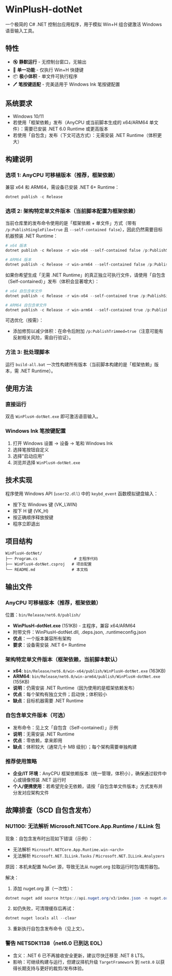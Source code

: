 # WinPlusH-dotNet

一个极简的 C# .NET 控制台应用程序，用于模拟 Win+H 组合键激活 Windows 语音输入工具。

## 特性

- 🔇 **静默运行** - 无控制台窗口，无输出
- 🎯 **单一功能** - 仅执行 Win+H 快捷键
- 📦 **极小体积** - 单文件可执行程序
- 🖊️ **笔按键适配** - 完美适用于 Windows Ink 笔按键配置

## 系统要求

- Windows 10/11
- 若使用「框架依赖」发布（AnyCPU 或当前脚本生成的 x64/ARM64 单文件）：需要已安装 .NET 6.0 Runtime 或更高版本
- 若使用「自包含」发布（下文可选方式）：无需安装 .NET Runtime（体积更大）

## 构建说明

### 选项 1: AnyCPU 可移植版本（推荐，框架依赖）
兼容 x64 和 ARM64，需设备已安装 .NET 6+ Runtime：
```powershell
dotnet publish -c Release
```

### 选项 2: 架构特定单文件版本（当前脚本配置为框架依赖）
当前仓库里的发布命令使用的是「框架依赖 + 单文件」方式（带有 `/p:PublishSingleFile=true` 且 `--self-contained false`），因此仍然需要目标机器预装 .NET Runtime：
```powershell
# x64 版本
dotnet publish -c Release -r win-x64 --self-contained false /p:PublishSingleFile=true

# ARM64 版本  
dotnet publish -c Release -r win-arm64 --self-contained false /p:PublishSingleFile=true
```

如果你希望生成「无需 .NET Runtime」的真正独立可执行文件，请使用「自包含（Self-contained）」发布（体积会显著增大）：

```powershell
# x64 自包含单文件
dotnet publish -c Release -r win-x64 --self-contained true /p:PublishSingleFile=true

# ARM64 自包含单文件
dotnet publish -c Release -r win-arm64 --self-contained true /p:PublishSingleFile=true
```

可选优化（按需）：
- 添加修剪以减少体积：在命令后附加 `/p:PublishTrimmed=true`（注意可能有反射相关风险，需自行验证）。

### 方法 3: 批处理脚本
运行 `build-all.bat` 一次性构建所有版本（当前脚本构建的是「框架依赖」版本，需 .NET Runtime）。

## 使用方法

### 直接运行
双击 `WinPlusH-dotNet.exe` 即可激活语音输入。

### Windows Ink 笔按键配置
1. 打开 Windows 设置 → 设备 → 笔和 Windows Ink
2. 选择笔按钮自定义
3. 选择"启动应用"
4. 浏览并选择 `WinPlusH-dotNet.exe`

## 技术实现

程序使用 Windows API (`user32.dll`) 中的 `keybd_event` 函数模拟键盘输入：
- 按下左 Windows 键 (VK_LWIN)
- 按下 H 键 (VK_H)  
- 按正确顺序释放按键
- 程序立即退出

## 项目结构

```
WinPlusH-dotNet/
├── Program.cs                # 主程序代码
├── WinPlusH-dotNet.csproj   # 项目配置
└── README.md                # 本文档
```

## 输出文件

### AnyCPU 可移植版本（推荐，框架依赖）
位置：`bin/Release/net6.0/publish/`
- **WinPlusH-dotNet.exe** (151KB) - 主程序，兼容 x64/ARM64
- 附带文件：WinPlusH-dotNet.dll, .deps.json, .runtimeconfig.json
- **优点**：一个版本兼容所有架构
- **要求**：设备需安装 .NET 6+ Runtime

### 架构特定单文件版本（框架依赖，当前脚本默认）
- **x64**: `bin/Release/net6.0/win-x64/publish/WinPlusH-dotNet.exe` (163KB)
- **ARM64**: `bin/Release/net6.0/win-arm64/publish/WinPlusH-dotNet.exe` (155KB)
- **说明**：仍需安装 .NET Runtime（因为使用的是框架依赖发布）
- **优点**：每个架构有独立文件；启动快；体积较小
- **缺点**：目标机器需要 .NET Runtime

### 自包含单文件版本（可选）
- 发布命令：见上文「自包含（Self-contained）」示例
- **说明**：无需安装 .NET Runtime
- **优点**：零依赖，拿来即用
- **缺点**：体积较大（通常几十 MB 级别）；每个架构需要单独构建

### 推荐使用策略
- **企业/IT 环境**：AnyCPU 框架依赖版本（统一管理，体积小），确保通过软件中心或镜像预装 .NET 运行时
- **个人/便携使用**：若希望完全无依赖，请按「自包含单文件版本」方式发布并分发对应架构文件

## 故障排查（SCD 自包含发布）

### NU1100: 无法解析 Microsoft.NETCore.App.Runtime / ILLink 包
现象：自包含发布时出现如下错误（示例）：

- 无法解析 `Microsoft.NETCore.App.Runtime.win-<arch>`
- 无法解析 `Microsoft.NET.ILLink.Tasks` / `Microsoft.NET.ILLink.Analyzers`

原因：本机未配置 NuGet 源，导致无法从 nuget.org 拉取运行时包/裁剪器包。

解决：
1) 添加 nuget.org 源（一次性）：

```powershell
dotnet nuget add source https://api.nuget.org/v3/index.json -n nuget.org
```

2) 如仍失败，可清理缓存后再试：

```powershell
dotnet nuget locals all --clear
```

3) 重新执行自包含发布命令（见上文）。

### 警告 NETSDK1138（net6.0 已到达 EOL）
- 含义：.NET 6 已不再接收安全更新，建议尽快迁移至 .NET 8 LTS。
- 影响：可继续构建与运行，但建议择机升级 `TargetFramework` 到 `net8.0` 以获得长期支持与更好的裁剪/发布体验。

